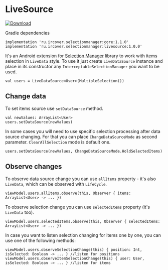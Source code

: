 # LiveSource

[ ![Download](https://api.bintray.com/packages/ircover/selection-manager/livesource/images/download.svg?version=1.0.0) ](https://bintray.com/ircover/selection-manager/livesource/1.0.0/link)

Gradle dependencies

    implementation 'ru.ircover.selectionmanager:core:1.1.0'
    implementation 'ru.ircover.selectionmanager:livesource:1.0.0'

It's an Android extension for [Selection Manager](https://github.com/Ircover/SelectionManager) library to work with items selection in `LiveData` style. To use it just create `LiveDataSource` instance and place in its constructor any `InterceptableSelectionManager` you want to be used.

    val users = LiveDataSource<User>(MultipleSelection())

## Change data
To set items source use `setDataSource` method.

    val newValues: ArrayList<User>
    users.setDataSource(newValues)
In some cases you will need to use specific selection processing after data source changing. For that you can place `ChangeDataSourceMode` as second parameter. `ClearAllSelection` mode is default one.

    users.setDataSource(newValues, ChangeDataSourceMode.HoldSelectedItems)
## Observe changes
To observe data source change you can use `allItems` property - it's also `LiveData`, which can be observed with `LifeCycle`.

    viewModel.users.allItems.observe(this, Observer { items: ArrayList<User> -> ... })
To observe selection change you can use `selectedItems` property (it's `LiveData` too).

    viewModel.users.selectedItems.observe(this, Observer { selectedItems: ArrayList<User> -> ... })
In case you want to listen selection changing for items one by one, you can use one of the following methods: 

    viewModel.users.observeSelectionChange(this) { position: Int, isSelected: Boolean -> ... } //listen for positions
    viewModel.users.observeItemSelectionChange(this) { user: User, isSelected: Boolean -> ... } //listen for items
